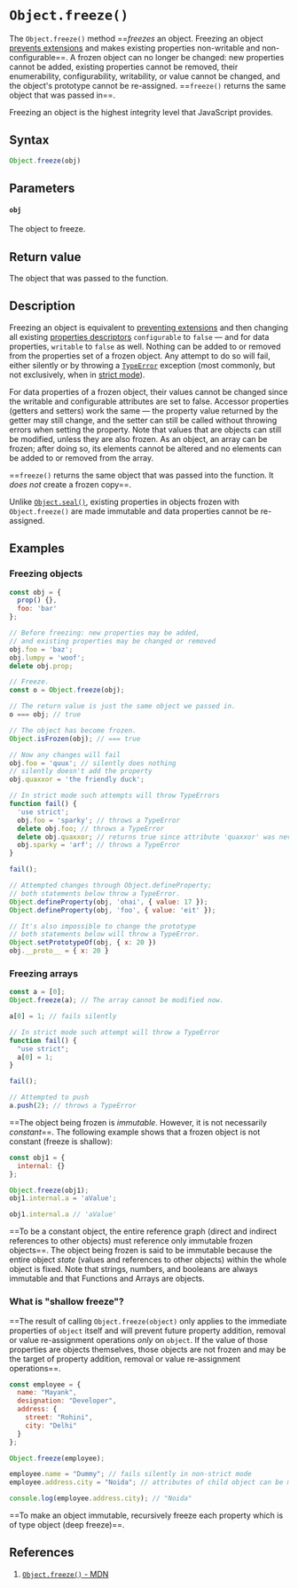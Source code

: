 # `Object.freeze()`

The `Object.freeze()` method ==*freezes* an object. Freezing an object [prevents extensions](https://developer.mozilla.org/en-US/docs/Web/JavaScript/Reference/Global_Objects/Object/preventExtensions) and makes existing properties non-writable and non-configurable==. A frozen object can no longer be changed: new properties cannot be added, existing properties cannot be removed, their enumerability, configurability, writability, or value cannot be changed, and the object's prototype cannot be re-assigned. ==`freeze()` returns the same object that was passed in==.

Freezing an object is the highest integrity level that JavaScript provides.

## Syntax

```js
Object.freeze(obj)
```

## Parameters

#### `obj`

The object to freeze.

## Return value

The object that was passed to the function.

## Description

Freezing an object is equivalent to [preventing extensions](https://developer.mozilla.org/en-US/docs/Web/JavaScript/Reference/Global_Objects/Object/preventExtensions) and then changing all existing [properties descriptors](https://developer.mozilla.org/en-US/docs/Web/JavaScript/Reference/Global_Objects/Object/defineProperty#description) `configurable` to `false` — and for data properties, `writable` to `false` as well. Nothing can be added to or removed from the properties set of a frozen object. Any attempt to do so will fail, either silently or by throwing a [`TypeError`](https://developer.mozilla.org/en-US/docs/Web/JavaScript/Reference/Global_Objects/TypeError) exception (most commonly, but not exclusively, when in [strict mode](https://developer.mozilla.org/en-US/docs/Web/JavaScript/Reference/Strict_mode)).

For data properties of a frozen object, their values cannot be changed since the writable and configurable attributes are set to false. Accessor properties (getters and setters) work the same — the property value returned by the getter may still change, and the setter can still be called without throwing errors when setting the property. Note that values that are objects can still be modified, unless they are also frozen. As an object, an array can be frozen; after doing so, its elements cannot be altered and no elements can be added to or removed from the array.

==`freeze()` returns the same object that was passed into the function. It *does not* create a frozen copy==.

Unlike [`Object.seal()`](https://developer.mozilla.org/en-US/docs/Web/JavaScript/Reference/Global_Objects/Object/seal), existing properties in objects frozen with `Object.freeze()` are made immutable and data properties cannot be re-assigned.

## Examples

### Freezing objects

```js
const obj = {
  prop() {},
  foo: 'bar'
};

// Before freezing: new properties may be added,
// and existing properties may be changed or removed
obj.foo = 'baz';
obj.lumpy = 'woof';
delete obj.prop;

// Freeze.
const o = Object.freeze(obj);

// The return value is just the same object we passed in.
o === obj; // true

// The object has become frozen.
Object.isFrozen(obj); // === true

// Now any changes will fail
obj.foo = 'quux'; // silently does nothing
// silently doesn't add the property
obj.quaxxor = 'the friendly duck';

// In strict mode such attempts will throw TypeErrors
function fail() {
  'use strict';
  obj.foo = 'sparky'; // throws a TypeError
  delete obj.foo; // throws a TypeError
  delete obj.quaxxor; // returns true since attribute 'quaxxor' was never added
  obj.sparky = 'arf'; // throws a TypeError
}

fail();

// Attempted changes through Object.defineProperty;
// both statements below throw a TypeError.
Object.defineProperty(obj, 'ohai', { value: 17 });
Object.defineProperty(obj, 'foo', { value: 'eit' });

// It's also impossible to change the prototype
// both statements below will throw a TypeError.
Object.setPrototypeOf(obj, { x: 20 })
obj.__proto__ = { x: 20 }
```

### Freezing arrays

```js
const a = [0];
Object.freeze(a); // The array cannot be modified now.

a[0] = 1; // fails silently

// In strict mode such attempt will throw a TypeError
function fail() {
  "use strict";
  a[0] = 1;
}

fail();

// Attempted to push
a.push(2); // throws a TypeError
```

==The object being frozen is *immutable*. However, it is not necessarily *constant*==. The following example shows that a frozen object is not constant (freeze is shallow):

```js
const obj1 = {
  internal: {}
};

Object.freeze(obj1);
obj1.internal.a = 'aValue';

obj1.internal.a // 'aValue'
```

==To be a constant object, the entire reference graph (direct and indirect references to other objects) must reference only immutable frozen objects==. The object being frozen is said to be immutable because the entire object *state* (values and references to other objects) within the whole object is fixed. Note that strings, numbers, and booleans are always immutable and that Functions and Arrays are objects.

### What is "shallow freeze"?

==The result of calling `Object.freeze(object)` only applies to the immediate properties of `object` itself and will prevent future property addition, removal or value re-assignment operations *only* on `object`. If the value of those properties are objects themselves, those objects are not frozen and may be the target of property addition, removal or value re-assignment operations==.

```js
const employee = {
  name: "Mayank",
  designation: "Developer",
  address: {
    street: "Rohini",
    city: "Delhi"
  }
};

Object.freeze(employee);

employee.name = "Dummy"; // fails silently in non-strict mode
employee.address.city = "Noida"; // attributes of child object can be modified

console.log(employee.address.city); // "Noida"
```

==To make an object immutable, recursively freeze each property which is of type object (deep freeze)==.

## References

1. [`Object.freeze()` - MDN](https://developer.mozilla.org/en-US/docs/Web/JavaScript/Reference/Global_Objects/Object/freeze)
